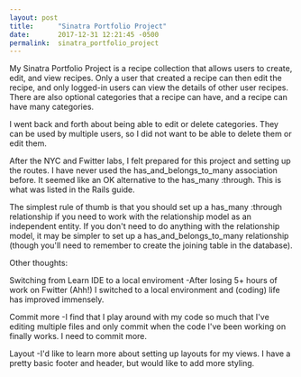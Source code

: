 ```yaml
---
layout: post
title:      "Sinatra Portfolio Project"
date:       2017-12-31 12:21:45 -0500
permalink:  sinatra_portfolio_project
---
```


My Sinatra Portfolio Project is a recipe collection that allows users to create, edit, and view recipes. Only a user that created a recipe can then edit the recipe, and only logged-in users can view the details of other user recipes. There are also optional categories that a recipe can have, and a recipe can have many categories. 

I went back and forth about being able to edit or delete categories. They can be used by multiple users, so I did not want to be able to delete them or edit them.

After the NYC and Fwitter labs, I felt prepared for this project and setting up the routes. I have never used the has_and_belongs_to_many  association before. It seemed like an OK alternative to the has_many :through. This is what was listed in the Rails guide. 

The simplest rule of thumb is that you should set up a has_many :through relationship if you need to work with the relationship model as an independent entity. If you don't need to do anything with the relationship model, it may be simpler to set up a has_and_belongs_to_many relationship (though you'll need to remember to create the joining table in the database).


Other thoughts:

Switching from Learn IDE to a local enviroment
-After losing 5+ hours of work on Fwitter (Ahh!) I switched to a local environment and (coding) life has improved immensely.

Commit more
-I find that I play around with my code so much that I've editing multiple files and only commit when the code I've been working on finally works. I need to commit more.

Layout
-I'd like to learn more about setting up layouts for my views. I have a pretty basic footer and header, but would like to add more styling. 








